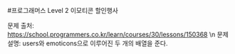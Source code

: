 #프로그래머스 Level 2 이모티콘 할인행사

문제 출처: https://school.programmers.co.kr/learn/courses/30/lessons/150368 \n
문제 설명: users와 emoticons으로 이루어진 두 개의 배열을 준다.
